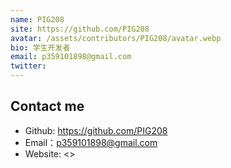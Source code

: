 ```yaml
---
name: PIG208
site: https://github.com/PIG208
avatar: /assets/contributors/PIG208/avatar.webp
bio: 学生开发者
email: p359101898@gmail.com
twitter: 
---
```


## Contact me

- Github: <https://github.com/PIG208>
- Email：<p359101898@gmail.com>
- Website: <>
